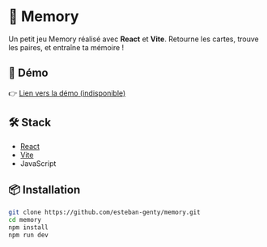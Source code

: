 # 🧠 Memory

Un petit jeu Memory réalisé avec **React** et **Vite**. Retourne les cartes, trouve les paires, et entraîne ta mémoire !

## 🚀 Démo

👉 [Lien vers la démo (indisponible)](https://ton-lien.vercel.app)

## 🛠️ Stack

- [React](https://reactjs.org/)
- [Vite](https://vitejs.dev/)
- JavaScript

## 📦 Installation

```bash
git clone https://github.com/esteban-genty/memory.git
cd memory
npm install
npm run dev
